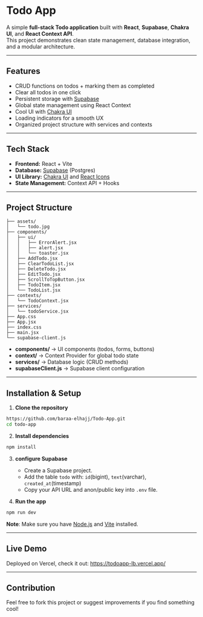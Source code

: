 # Todo App

A simple **full-stack Todo application** built with **React**, **Supabase**, **Chakra UI**, and **React Context API**.  
This project demonstrates clean state management, database integration, and a modular architecture.

---

## Features

- CRUD functions on todos + marking them as completed
- Clear all todos in one click
- Persistent storage with [Supabase](https://supabase.com)
- Global state management using React Context
- Cool UI with [Chakra UI](https://chakra-ui.com)
- Loading indicators for a smooth UX
- Organized project structure with services and contexts

---

## Tech Stack

- **Frontend:** React + Vite
- **Database:** [Supabase](https://supabase.com/) (Postgres)
- **UI Library:** [Chakra UI](https://chakra-ui.com/) and [React Icons](https://react-icons.github.io/react-icons/)
- **State Management:** Context API + Hooks

---

## Project Structure

```
├── assets/
│   └── todo.jpg
├── components/
│   ├── ui/
│   │   ├── ErrorAlert.jsx
│   │   ├── alert.jsx
│   │   └── toaster.jsx
│   ├── AddTodo.jsx
│   ├── ClearTodoList.jsx
│   ├── DeleteTodo.jsx
│   ├── EditTodo.jsx
│   ├── ScrollToTopButton.jsx
│   ├── TodoItem.jsx
│   └── TodoList.jsx
├── contexts/
│   └── TodoContext.jsx
├── services/
│   └── todoService.jsx
├── App.css
├── App.jsx
├── index.css
├── main.jsx
└── supabase-client.js
```

- **components/** → UI components (todos, forms, buttons)
- **context/** → Context Provider for global todo state
- **services/** → Database logic (CRUD methods)
- **supabaseClient.js** → Supabase client configuration

---

## Installation & Setup

1. **Clone the repository**

```bash
https://github.com/baraa-elhajj/Todo-App.git
cd todo-app
```

2. **Install dependencies**

```bash
npm install
```

3. **configure Supabase**

   - Create a Supabase project.
   - Add the table `todo` with: `id`(bigint), `text`(varchar), `created_at`(timestamp)
   - Copy your API URL and anon/public key into `.env` file.

4. **Run the app**

```bash
npm run dev
```

**Note**: Make sure you have [Node.js](https://nodejs.org/) and [Vite](https://vitejs.dev/) installed.

---

## Live Demo

Deployed on Vercel, check it out: https://todoapp-lb.vercel.app/

---

## Contribution

Feel free to fork this project or suggest improvements if you find something cool!
